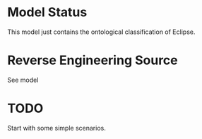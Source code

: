 # Model Status

This model just contains the ontological classification of Eclipse.

# Reverse Engineering Source

See model

# TODO

Start with some simple scenarios.